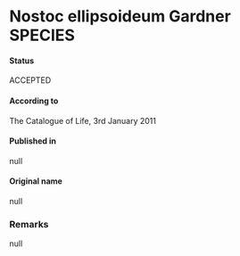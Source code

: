 # Nostoc ellipsoideum Gardner SPECIES

#### Status
ACCEPTED

#### According to
The Catalogue of Life, 3rd January 2011

#### Published in
null

#### Original name
null

### Remarks
null